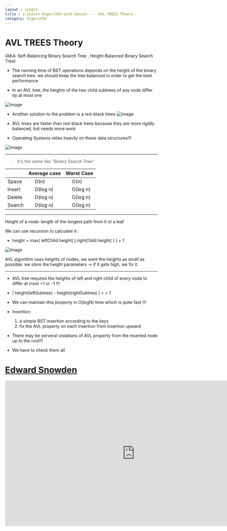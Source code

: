 ```yaml
---
layout : single
title : 3.1Learn Algorithm with Daniel --- AVL TREES Theory
category: Algorithm
---
```


# AVL TREES Theory
(AKA: Self-Balancing Binary Search Tree , Height-Balanced Binary Search Tree)


- The running time of BST operations depends on the height of the binary search tree: we should keep the tree balanced in order to get the best performance

- In an AVL tree, the heights of the two child subtrees of any node differ by at most one

![image](http://image.slidesharecdn.com/lecture11-140420071306-phpapp01/95/avl-tree-11-638.jpg?cb=1397978063)



- Another solution to the problem is a red-black trees
![image](http://images.slideplayer.com/25/7913304/slides/slide_6.jpg)


- AVL trees are faster than red-black trees because they are more rigidly balanced, but needs more work
- Operating Systems relies heavily on these data structures!!!

![image](http://image.slidesharecdn.com/redblacktree-140217061821-phpapp01/95/red-black-tree-23-638.jpg?cb=1392618090)


---

> It's the same like "Binary Search Tree"

 | | Average case | Worst Case
---|---|---
Space |  &emsp; O(n)  | &emsp; O(n)
Insert | &emsp; O(log n) | &emsp; O(log n)
Delete | &emsp; O(log n) | &emsp; O(log n)
Search | &emsp; O(log n) | &emsp; O(log n)

---

Height of a node: length of the longest path from it ot a leaf

We can use recursion to calculate it:

- height = max( leftChild.height( ),rightChild.height( ) ) + 1

![image](http://p1.bqimg.com/567571/d43978a58cedc07c.png)

AVL algorithm uses heights of nodes, we want the heights as small as possible: we store the height parameters -> if it gets high, we fix it.

---

- AVL tree requires the heights of left and right child of every node to differ at most +1 or -1 !!!
- \| height(leftSubtree) -  height(rightSubtree) \| < = 1



- We can maintain this property in O(logN) time which is quite fast !!!
- Insertion:
    1.  a simple BST insertion according to the keys
    2.  fix the AVL property on each insertion from insertion upward
- There may be serveral violations of AVL property from the inserted node up to the root!!!
- We have to check them all


# [Edward Snowden](https://en.wikipedia.org/wiki/Edward_Snowden)

<div style="max-width:640px; margin:0 auto 10px;" >
<div
style="position: relative;
width:100%;
padding-bottom:56.25%;
height:0;">

<iframe width="854" height="480" src="https://www.youtube.com/embed/QlSAiI3xMh4" frameborder="0" allowfullscreen></iframe>

</div>
</div>
